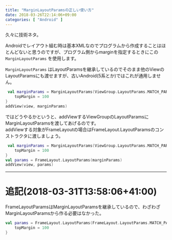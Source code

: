 ```yaml
---
title: "MarginLayoutParamsの正しい使い方"
date: 2018-03-26T22:14:06+09:00
categories: [ "Android" ]
---
```


久々に技術ネタ。

Androidでレイアウト組む時は基本XMLなのでプログラムから作成することはほとんどないと思うのですが、プログラム側からmarginを指定するときにこの `MarginLayoutParams` を使用します。

`MarginLayoutParams` はLayoutParamsを継承しているのでそのまま他のViewのLayoutParamsにも渡せますが、古いAndroid(5系とか)ではこれが通用しません。

```kotlin
 val marginParams = MarginLayoutParams(ViewGroup.LayoutParams.MATCH_PARENT, ViewGroup.LayoutParams.MATCH_PARENT).apply {
    topMargin = 100
}
addView(view, marginParams)
```

ではどうやるかというと、addViewするViewGroupのLayoutParamsにMarginLayoutParamsを渡してあげるのです。  
addViewする対象がFrameLayoutの場合はFrameLayout.LayoutParamsのコンストラクタに渡しましょう。

```kotlin
 val marginParams = MarginLayoutParams(ViewGroup.LayoutParams.MATCH_PARENT, ViewGroup.LayoutParams.MATCH_PARENT).apply {
    topMargin = 100
}
val params = FrameLayout.LayoutParams(marginParams)
addView(view, params)
```


---

# 追記(2018-03-31T13:58:06+41:00)
FrameLayoutParamsはMarginLayoutParamsを継承しているので、わざわざMarginLayoutParamsから作る必要はなかった。

```kotlin
val params = FrameLayout.LayoutParams(FrameLayout.LayoutParams.MATCH_PARENT, FrameLayout.LayoutParams.MATCH_PARENT).apply {
    topMargin = 100
}
```
